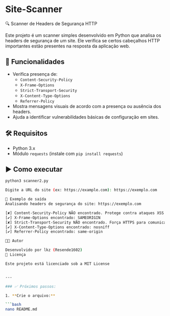 # Site-Scanner
 🔍 Scanner de Headers de Segurança HTTP

Este projeto é um scanner simples desenvolvido em Python que analisa os headers de segurança de um site. Ele verifica se certos cabeçalhos HTTP importantes estão presentes na resposta da aplicação web.

## 🚀 Funcionalidades

- Verifica presença de:
  - `Content-Security-Policy`
  - `X-Frame-Options`
  - `Strict-Transport-Security`
  - `X-Content-Type-Options`
  - `Referrer-Policy`
- Mostra mensagens visuais de acordo com a presença ou ausência dos headers.
- Ajuda a identificar vulnerabilidades básicas de configuração em sites.

## 🛠 Requisitos

- Python 3.x
- Módulo `requests` (instale com `pip install requests`)

## ▶️ Como executar

```bash
python3 scanner2.py

Digite a URL do site (ex: https://example.com): https://exemplo.com

📌 Exemplo de saída
Analisando headers de segurança do site: https://exemplo.com

[✘] Content-Security-Policy NÃO encontrado. Protege contra ataques XSS e injeção de código.
[✔] X-Frame-Options encontrado: SAMEORIGIN
[✘] Strict-Transport-Security NÃO encontrado. Força HTTPS para comunicação segura.
[✔] X-Content-Type-Options encontrado: nosniff
[✔] Referrer-Policy encontrado: same-origin

🧑‍💻 Autor

Desenvolvido por lkz (Resende1602)
📄 Licença

Este projeto está licenciado sob a MIT License


---

### ✅ Próximos passos:

1. **Crie o arquivo:**

```bash
nano README.md




